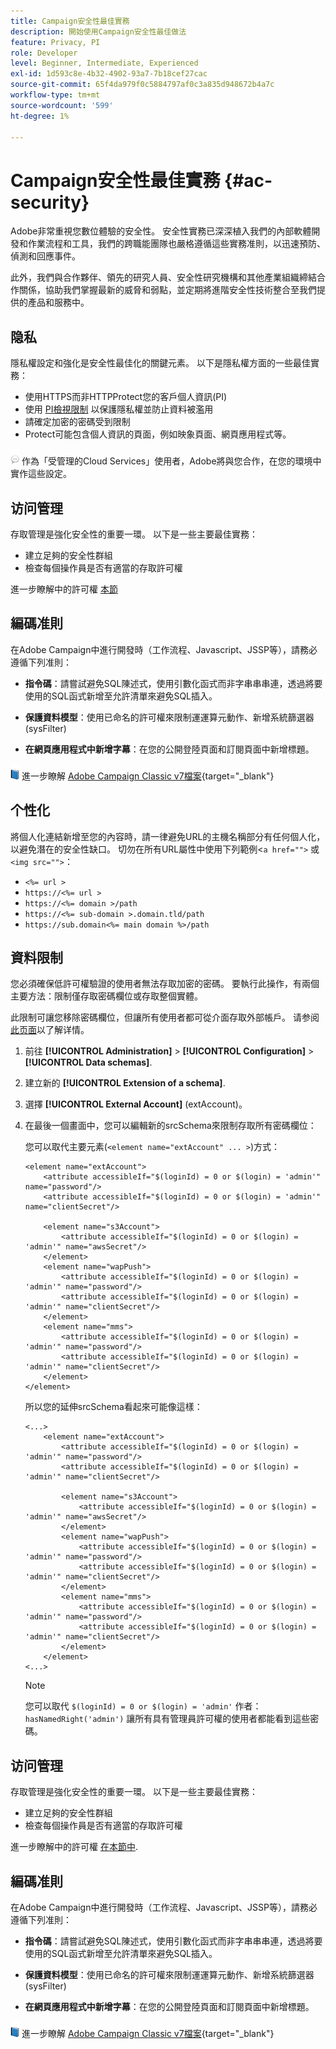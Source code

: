 ```yaml
---
title: Campaign安全性最佳實務
description: 開始使用Campaign安全性最佳做法
feature: Privacy, PI
role: Developer
level: Beginner, Intermediate, Experienced
exl-id: 1d593c8e-4b32-4902-93a7-7b18cef27cac
source-git-commit: 65f4da979f0c5884797af0c3a835d948672b4a7c
workflow-type: tm+mt
source-wordcount: '599'
ht-degree: 1%

---
```


# Campaign安全性最佳實務 {#ac-security}

Adobe非常重視您數位體驗的安全性。 安全性實務已深深植入我們的內部軟體開發和作業流程和工具，我們的跨職能團隊也嚴格遵循這些實務准則，以迅速預防、偵測和回應事件。

此外，我們與合作夥伴、領先的研究人員、安全性研究機構和其他產業組織締結合作關係，協助我們掌握最新的威脅和弱點，並定期將進階安全性技術整合至我們提供的產品和服務中。

## 隐私

隱私權設定和強化是安全性最佳化的關鍵元素。 以下是隱私權方面的一些最佳實務：

* 使用HTTPS而非HTTPProtect您的客戶個人資訊(PI)
* 使用 [PI檢視限制](../dev/restrict-pi-view.md) 以保護隱私權並防止資料被濫用
* 請確定加密的密碼受到限制
* Protect可能包含個人資訊的頁面，例如映象頁面、網頁應用程式等。

![](../assets/do-not-localize/speech.png)  作為「受管理的Cloud Services」使用者，Adobe將與您合作，在您的環境中實作這些設定。


## 访问管理

存取管理是強化安全性的重要一環。 以下是一些主要最佳實務：

* 建立足夠的安全性群組
* 檢查每個操作員是否有適當的存取許可權

進一步瞭解中的許可權 [本節](../start/gs-permissions.md)

## 編碼准則

在Adobe Campaign中進行開發時（工作流程、Javascript、JSSP等），請務必遵循下列准則：

* **指令碼**：請嘗試避免SQL陳述式，使用引數化函式而非字串串串連，透過將要使用的SQL函式新增至允許清單來避免SQL插入。

* **保護資料模型**：使用已命名的許可權來限制運運算元動作、新增系統篩選器(sysFilter)

* **在網頁應用程式中新增字幕**：在您的公開登陸頁面和訂閱頁面中新增標題。

![](../assets/do-not-localize/book.png) 進一步瞭解 [Adobe Campaign Classic v7檔案](https://experienceleague.adobe.com/docs/campaign-classic/using/installing-campaign-classic/security-privacy/scripting-coding-guidelines.html#installing-campaign-classic){target="_blank"}


## 个性化

將個人化連結新增至您的內容時，請一律避免URL的主機名稱部分有任何個人化，以避免潛在的安全性缺口。 切勿在所有URL屬性中使用下列範例&lt;`a href="">` 或 `<img src="">`：

* `<%= url >`
* `https://<%= url >`
* `https://<%= domain >/path`
* `https://<%= sub-domain >.domain.tld/path`
* `https://sub.domain<%= main domain %>/path`

## 資料限制

您必須確保低許可權驗證的使用者無法存取加密的密碼。 要執行此操作，有兩個主要方法：限制僅存取密碼欄位或存取整個實體。

此限制可讓您移除密碼欄位，但讓所有使用者都可從介面存取外部帳戶。 请参阅[此页面](../dev/restrict-pi-view.md)以了解详情。

1. 前往 **[!UICONTROL Administration]** > **[!UICONTROL Configuration]** > **[!UICONTROL Data schemas]**.

1. 建立新的 **[!UICONTROL Extension of a schema]**.

1. 選擇 **[!UICONTROL External Account]** (extAccount)。

1. 在最後一個畫面中，您可以編輯新的srcSchema來限制存取所有密碼欄位：

   您可以取代主要元素(`<element name="extAccount" ... >`)方式：

   ```
   <element name="extAccount">
       <attribute accessibleIf="$(loginId) = 0 or $(login) = 'admin'" name="password"/>
       <attribute accessibleIf="$(loginId) = 0 or $(login) = 'admin'" name="clientSecret"/>
   
       <element name="s3Account">
           <attribute accessibleIf="$(loginId) = 0 or $(login) = 'admin'" name="awsSecret"/>
       </element>
       <element name="wapPush">
           <attribute accessibleIf="$(loginId) = 0 or $(login) = 'admin'" name="password"/>
           <attribute accessibleIf="$(loginId) = 0 or $(login) = 'admin'" name="clientSecret"/>
       </element>
       <element name="mms">
           <attribute accessibleIf="$(loginId) = 0 or $(login) = 'admin'" name="password"/>
           <attribute accessibleIf="$(loginId) = 0 or $(login) = 'admin'" name="clientSecret"/>
       </element>
   </element>
   ```

   所以您的延伸srcSchema看起來可能像這樣：

   ```
   <...>
       <element name="extAccount">
           <attribute accessibleIf="$(loginId) = 0 or $(login) = 'admin'" name="password"/>
           <attribute accessibleIf="$(loginId) = 0 or $(login) = 'admin'" name="clientSecret"/>
   
           <element name="s3Account">
               <attribute accessibleIf="$(loginId) = 0 or $(login) = 'admin'" name="awsSecret"/>
           </element>
           <element name="wapPush">
               <attribute accessibleIf="$(loginId) = 0 or $(login) = 'admin'" name="password"/>
               <attribute accessibleIf="$(loginId) = 0 or $(login) = 'admin'" name="clientSecret"/>
           </element>
           <element name="mms">
               <attribute accessibleIf="$(loginId) = 0 or $(login) = 'admin'" name="password"/>
               <attribute accessibleIf="$(loginId) = 0 or $(login) = 'admin'" name="clientSecret"/>
           </element>
       </element>
   <...> 
   ```

   >[!NOTE]
   >
   >您可以取代 `$(loginId) = 0 or $(login) = 'admin'` 作者： `hasNamedRight('admin')` 讓所有具有管理員許可權的使用者都能看到這些密碼。


## 访问管理

存取管理是強化安全性的重要一環。 以下是一些主要最佳實務：

* 建立足夠的安全性群組
* 檢查每個操作員是否有適當的存取許可權

進一步瞭解中的許可權 [在本節中](../start/gs-permissions.md).

## 編碼准則

在Adobe Campaign中進行開發時（工作流程、Javascript、JSSP等），請務必遵循下列准則：

* **指令碼**：請嘗試避免SQL陳述式，使用引數化函式而非字串串串連，透過將要使用的SQL函式新增至允許清單來避免SQL插入。

* **保護資料模型**：使用已命名的許可權來限制運運算元動作、新增系統篩選器(sysFilter)

* **在網頁應用程式中新增字幕**：在您的公開登陸頁面和訂閱頁面中新增標題。

![](../assets/do-not-localize/book.png) 進一步瞭解 [Adobe Campaign Classic v7檔案](https://experienceleague.adobe.com/docs/campaign-classic/using/installing-campaign-classic/security-privacy/scripting-coding-guidelines.html#installing-campaign-classic){target="_blank"}
